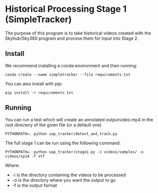 # Historical Processing Stage 1 (SimpleTracker)

The purpose of this program is to take historical videos created with the Skyhub/Sky360 program and process them for input into Stage 2.

## Install

We recommend installing a conda environment and then running:

```conda create --name simpletracker --file requirements.txt```

You can also install with pip:

```pip install -r requirements.txt```

## Running

You can run a test which will create an annotated outputvideo.mp4 in the root directory of the given file (or a default one)

```PYTHONPATH=. python uap_tracker/detect_and_track.py```

The full stage 1 can be run using the following command:

```PYTHONPATH=. python uap_tracker/stage1.py -i videos/samples/ -o videos/sp14 -f stf```

Where:

* -i is the directory containing the videos to be processed
* -o is the directory where you want the output to go
* -f is the output format

